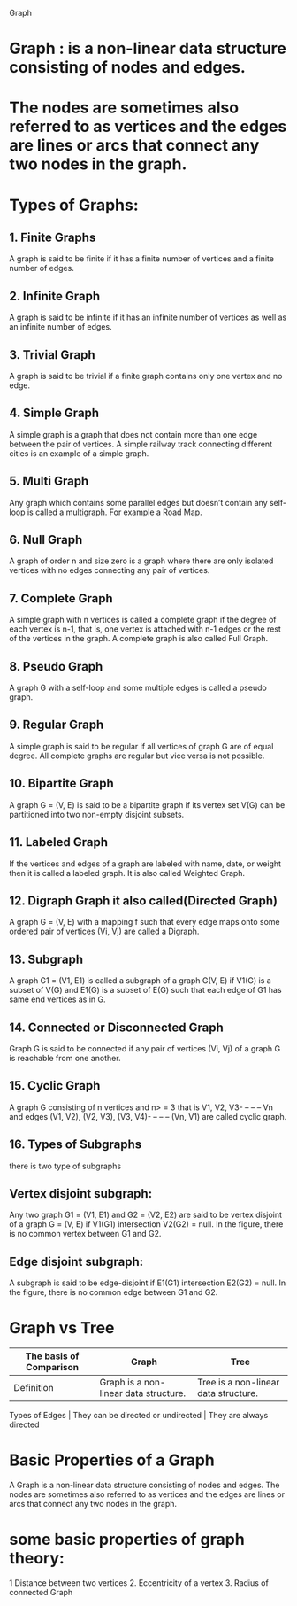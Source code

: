 Graph

# Graph : is a non-linear data structure consisting of nodes and edges.
# The nodes are sometimes also referred to as vertices and the edges are lines or arcs that connect any two nodes in the graph.

# Types of Graphs: 

## 1. Finite Graphs
A graph is said to be finite if it has a finite number of vertices and a finite number of edges. 
## 2. Infinite Graph
A graph is said to be infinite if it has an infinite number of vertices as well as an infinite number of edges. 
## 3. Trivial Graph
A graph is said to be trivial if a finite graph contains only one vertex and no edge.
## 4. Simple Graph
A simple graph is a graph that does not contain more than one edge between the pair of vertices. A simple railway track connecting different cities is an example of a simple graph. 
## 5. Multi Graph
Any graph which contains some parallel edges but doesn’t contain any self-loop is called a multigraph. For example a Road Map. 
## 6. Null Graph
A graph of order n and size zero is a graph where there are only isolated vertices with no edges connecting any pair of vertices.
## 7. Complete Graph
A simple graph with n vertices is called a complete graph if the degree of each vertex is n-1, that is, one vertex is attached with n-1 edges or the rest of the vertices in the graph.
A complete graph is also called Full Graph. 
## 8. Pseudo Graph
A graph G with a self-loop and some multiple edges is called a pseudo graph. 
## 9. Regular Graph
A simple graph is said to be regular if all vertices of graph G are of equal degree. All complete graphs are regular but vice versa is not possible. 
## 10. Bipartite Graph
A graph G = (V, E) is said to be a bipartite graph if its vertex set V(G) can be partitioned into two non-empty disjoint subsets.
## 11. Labeled Graph
If the vertices and edges of a graph are labeled with name, date, or weight then it is called a labeled graph. It is also called Weighted Graph. 
## 12. Digraph Graph it also called(Directed Graph)
A graph G = (V, E) with a mapping f such that every edge maps onto some ordered pair of vertices (Vi, Vj) are called a Digraph.
## 13. Subgraph
A graph G1 = (V1, E1) is called a subgraph of a graph G(V, E) if V1(G) is a subset of V(G) and E1(G) is a subset of E(G) such that each edge of G1 has same end vertices as in G. 
## 14. Connected or Disconnected Graph
Graph G is said to be connected if any pair of vertices (Vi, Vj) of a graph G is reachable from one another.
## 15. Cyclic Graph
A graph G consisting of n vertices and n> = 3 that is V1, V2, V3- – – – Vn and edges (V1, V2), (V2, V3), (V3, V4)- – – – (Vn, V1) are called cyclic graph. 
## 16. Types of Subgraphs
there is two type of subgraphs
## Vertex disjoint subgraph: 
Any two graph G1 = (V1, E1) and G2 = (V2, E2) are said to be vertex disjoint of a graph G = (V, E) if V1(G1) intersection V2(G2) = null.
In the figure, there is no common vertex between G1 and G2.
## Edge disjoint subgraph:
A subgraph is said to be edge-disjoint if E1(G1) intersection E2(G2) = null. In the figure, there is no common edge between G1 and G2.

# Graph vs Tree
The basis of Comparison  | Graph | Tree
------------- | ------------- | ------------|
Definition  | Graph is a non-linear data structure. 	  | Tree is a non-linear data structure.

Types of Edges  | They can be directed or undirected  | They are always directed

# Basic Properties of a Graph
A  Graph is a non-linear data structure consisting of nodes and edges.
The nodes are sometimes also referred to as vertices and the edges are lines or arcs that connect any two nodes in the graph.

# some basic properties of graph theory:
1  Distance between two vertices
2. Eccentricity of a vertex
3. Radius of connected Graph
